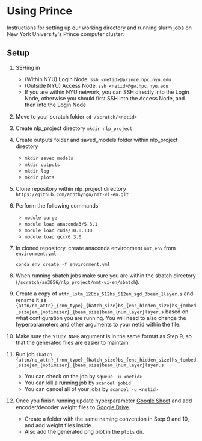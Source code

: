 Using Prince
==============================

Instructions for setting up our working directory and running slurm jobs on New York University's Prince computer cluster.


Setup
------------

1. SSHing in
	* (Within NYU) Login Node:  `ssh <netid>@prince.hpc.nyu.edu`
	* (Outside NYU) Access Node: `ssh <netid>@gw.hpc.nyu.edu`
	* If you are within NYU network, you can SSH directly into the Login Node, otherwise you should first SSH into the Access Node, and then into the Login Node

2. Move to your scratch folder `cd /scratch/<netid>`

3. Create nlp_project directory `mkdir nlp_project`

4. Create outputs folder and saved_models folder within nlp_project directory
	* `mkdir saved_models`
	* `mkdir outputs`
	* `mkdir log`
	* `mkdir plots`

5. Clone repository within nlp_project directory `https://github.com/anhthyngo/nmt-vi-en.git`

6. Perform the following commands
	*  `module purge`
	* `module load anaconda3/5.3.1`
	* `module load cuda/10.0.130`
	* `module load gcc/6.3.0`

7. In cloned repository, create anaconda environment `nmt_env` from `environment.yml`

   `conda env create -f environment.yml`

8. When running sbatch jobs make sure you are within the sbatch directory (`/scratch/an3056/nlp_project/nmt-vi-en/sbatch`).

9. Create a copy of `attn_lstm_128bs_512hs_512em_sgd_3beam_1layer.s` and rename it as `{attn/no_attn}_{rnn_type}_{batch_size}bs_{enc_hidden_size}hs_{embed_size}em_{optimizer}_{beam_size}beam_{num_layer}layer.s` based on what configuration you are running. You will need to also change the hyperparameters and other arguments to your netid within the file. 

10. Make sure the `STUDY_NAME` argument is in the same format as Step 9, so that the generated files are easier to maintain.

9.  Run job `sbatch {attn/no_attn}_{rnn_type}_{batch_size}bs_{enc_hidden_size}hs_{embed_size}em_{optimizer}_{beam_size}beam_{num_layer}layer.s`
	* You can check on the job by `squeue -u <netid>`
	* You can kill a running job by `scancel jobid`
	* You can cancel all of your jobs by `scancel -u <netid>`

10. Once you finish running update hyperparameter [Google Sheet](https://docs.google.com/spreadsheets/d/17Gmigor8gIXrwgxhAuVts7bhGkdZGLzN/edit#gid=1326021515) and add encoder/decoder weight files to [Google Drive](https://drive.google.com/drive/u/0/folders/1reFFZ5VxGtgoC7akPQcWRlZEkEiKD91I).
	* Create a folder with the same naming convention in Step 9 and 10, and add weight files inside.
	* Also add the generated png plot in the `plots` dir.
	

